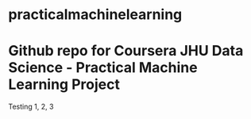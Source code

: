 # practicalmachinelearning
# Github repo for Coursera JHU Data Science - Practical Machine Learning Project  

Testing 1, 2, 3 